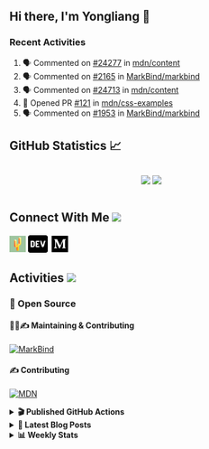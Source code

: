 ## Hi there, I'm Yongliang 👋

### Recent Activities

<!--START_SECTION:activity-->
1. 🗣 Commented on [#24277](https://github.com/mdn/content/issues/24277) in [mdn/content](https://github.com/mdn/content)
2. 🗣 Commented on [#2165](https://github.com/MarkBind/markbind/issues/2165) in [MarkBind/markbind](https://github.com/MarkBind/markbind)
3. 🗣 Commented on [#24713](https://github.com/mdn/content/issues/24713) in [mdn/content](https://github.com/mdn/content)
4. 💪 Opened PR [#121](https://github.com/mdn/css-examples/pull/121) in [mdn/css-examples](https://github.com/mdn/css-examples)
5. 🗣 Commented on [#1953](https://github.com/MarkBind/markbind/issues/1953) in [MarkBind/markbind](https://github.com/MarkBind/markbind)
<!--END_SECTION:activity-->

## GitHub Statistics :chart_with_upwards_trend:
<div align="center">
<div style="display: flex; align-items: center; justify-content: center;">

[![](https://github-readme-stats-tlylt.vercel.app/api?username=tlylt&show_icons=true&theme=tokyonight&hide_border=true&locale=en)](https://github.com/tlylt)
[![](https://github-readme-streak-stats.herokuapp.com/?user=tlylt&theme=tokyonight&hide_border=true)](https://github.com/tlylt)
</div>
</div>

## Connect With Me <img src="https://media.giphy.com/media/2wh5K5yE3ulp3xgYcG/giphy-downsized.gif" width="30">

<a href="https://www.yongliangliu.com/" target="_blank"><img align="center" src="static/site-icon.png" alt="yongliangliu.com" height="29" width="29" /></a>
<a href="https://dev.to/tlylt" target="_blank"><img align="center" src="static/dev-badge.svg" alt="dev.to/tlylt" height="35" width="35" /></a>
<a href="https://tlylt.medium.com" target="_blank"><img align="center" src="static/medium.png" alt="tlylt.medium.com" height="35" width="35" /></a>

## Activities <img src="https://media.giphy.com/media/WUlplcMpOCEmTGBtBW/giphy.gif" width="30">

### 🔭 Open Source

#### 👷‍♂️✍️ Maintaining & Contributing
[![MarkBind](https://github-readme-stats-tlylt.vercel.app/api/pin/?username=markbind&repo=markbind)](https://github.com/MarkBind/markbind)

#### ✍️ Contributing
[![MDN](https://github-readme-stats-tlylt.vercel.app/api/pin/?username=mdn&repo=content)](https://github.com/mdn/content)

<details>
<summary> <b>🎬 Published GitHub Actions </b> </summary>

[![install-graphviz](https://github-readme-stats-tlylt.vercel.app/api/pin/?username=tlylt&repo=install-graphviz)](https://github.com/tlylt/install-graphviz)

[![reposense-action](https://github-readme-stats-tlylt.vercel.app/api/pin/?username=tlylt&repo=reposense-action)](https://github.com/tlylt/reposense-action)

[![markbin-action](https://github-readme-stats-tlylt.vercel.app/api/pin/?username=markbind&repo=markbind-action)](https://github.com/MarkBind/markbind-action)

</details>

<details>
<summary> <b>📕 Latest Blog Posts</b> </summary>

<!-- BLOG-POST-LIST:START -->
- [Deploy a ChatGPT API Server in no time](https://www.yongliangliu.com/blog/chatgpt-nextjs-server/)
- [Creating a regex-based Markdown parser in TypeScript](https://www.yongliangliu.com/blog/rmark/)
- [Create VSCode Snippets for Markdown Blog Workflows](https://www.yongliangliu.com/blog/vscode-snippets/)
- [Brag Doc 2023](https://www.yongliangliu.com/blog/brag-doc-2023/)
- [My Journey into Open Source](https://www.yongliangliu.com/blog/my-journey-into-open-source/)
<!-- BLOG-POST-LIST:END -->

</details>

<details>
<summary> <b>📊 Weekly Stats</b> </summary>

<!--START_SECTION:waka-->
![Code Time](http://img.shields.io/badge/Code%20Time-830%20hrs%2028%20mins-blue)

**🐱 My GitHub Data** 

> 📦 605.0 kB Used in GitHub's Storage 
 > 
> 🏆 674 Contributions in the Year 2023
 > 
> 🚫 Not Opted to Hire
 > 
> 📜 166 Public Repositories 
 > 
> 🔑 27 Private Repositories 
 > 
**I'm an Early 🐤** 

```text
🌞 Morning                1730 commits        ██████████░░░░░░░░░░░░░░░   41.03 % 
🌆 Daytime                1176 commits        ███████░░░░░░░░░░░░░░░░░░   27.89 % 
🌃 Evening                1183 commits        ███████░░░░░░░░░░░░░░░░░░   28.06 % 
🌙 Night                  127 commits         █░░░░░░░░░░░░░░░░░░░░░░░░   03.01 % 
```
📅 **I'm Most Productive on Sunday** 

```text
Monday                   632 commits         ████░░░░░░░░░░░░░░░░░░░░░   14.99 % 
Tuesday                  629 commits         ████░░░░░░░░░░░░░░░░░░░░░   14.92 % 
Wednesday                603 commits         ████░░░░░░░░░░░░░░░░░░░░░   14.30 % 
Thursday                 588 commits         ███░░░░░░░░░░░░░░░░░░░░░░   13.95 % 
Friday                   563 commits         ███░░░░░░░░░░░░░░░░░░░░░░   13.35 % 
Saturday                 508 commits         ███░░░░░░░░░░░░░░░░░░░░░░   12.05 % 
Sunday                   693 commits         ████░░░░░░░░░░░░░░░░░░░░░   16.44 % 
```


📊 **This Week I Spent My Time On** 

```text
🕑︎ Time Zone: Asia/Singapore

💬 Programming Languages: 
Markdown                 6 hrs 40 mins       ██████████░░░░░░░░░░░░░░░   38.01 % 
TypeScript               3 hrs 31 mins       █████░░░░░░░░░░░░░░░░░░░░   20.05 % 
Java                     2 hrs 24 mins       ███░░░░░░░░░░░░░░░░░░░░░░   13.70 % 
C#                       1 hr 57 mins        ███░░░░░░░░░░░░░░░░░░░░░░   11.15 % 
HTML                     40 mins             █░░░░░░░░░░░░░░░░░░░░░░░░   03.81 % 
```


 Last Updated on 02/03/2023 00:41:43 UTC
<!--END_SECTION:waka-->

</details>
